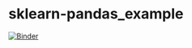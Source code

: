 # sklearn-pandas_example


[![Binder](http://mybinder.org/badge.svg)](http://mybinder.org/repo/alaindomissy/sklearn-pandas_example)


